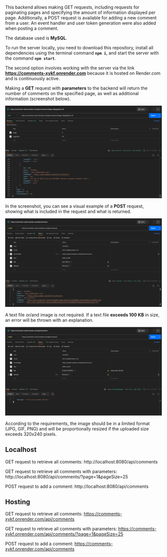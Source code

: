 This backend allows making GET requests, including requests for paginating pages and specifying the amount of information displayed per page. Additionally, a POST request is available for adding a new comment from a user.
An event handler and user token generation were also added when posting a comment.

The database used is **MySQL**.

To run the server locally, you need to download this repository, install all dependencies using the terminal command **`npm i`**, and start the server with the command **`npm start`**.

The second option involves working with the server via the link **https://comments-xykf.onrender.com** because it is hosted on Render.com and is continuously active.

Making a **GET** request with **parameters** to the backend will return the number of comments on the specified page, as well as additional information (screenshot below).

![parameters](./assets/parametrs.png)

In the screenshot, you can see a visual example of a **POST** request, showing what is included in the request and what is returned.

![POST comments](./assets/post.png)

A text file or/and image is not required.
If a text file **exceeds 100 KB** in size, an error will be thrown with an explanation.

![file exceeds 100 KB in size](./assets/100txt.png)

According to the requirements, the image should be in a limited format (JPG, GIF, PNG) and will be proportionally resized if the uploaded size exceeds 320x240 pixels.

## Localhost

GET request to retrieve all comments:
http://localhost:8080/api/comments

GET request to retrieve all comments with parameters:
http://localhost:8080/api/comments/?page=1&pageSize=25

POST request to add a comment:
http://localhost:8080/api/comments

## Hosting

GET request to retrieve all comments:
https://comments-xykf.onrender.com/api/comments

GET request to retrieve all comments with parameters:
https://comments-xykf.onrender.com/api/comments/?page=1&pageSize=25

POST request to add a comment:
https://comments-xykf.onrender.com/api/comments
